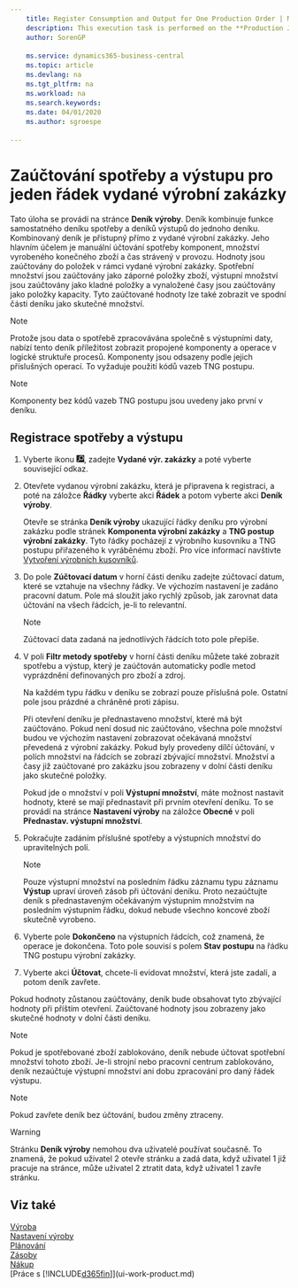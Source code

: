 ```yaml
---
    title: Register Consumption and Output for One Production Order | Microsoft Docs
    description: This execution task is performed on the **Production Journal** page. The journal combines the functions of the separate consumption journal and output journals into one journal. The combined journal is accessed directly from a released production order. Its main purpose is to manually post the consumption of components, the quantity of end items produced, and the time spent in operations.
    author: SorenGP

    ms.service: dynamics365-business-central
    ms.topic: article
    ms.devlang: na
    ms.tgt_pltfrm: na
    ms.workload: na
    ms.search.keywords:
    ms.date: 04/01/2020
    ms.author: sgroespe

---
```

# Zaúčtování spotřeby a výstupu pro jeden řádek vydané výrobní zakázky
Tato úloha se provádí na stránce **Deník výroby**. Deník kombinuje funkce samostatného deníku spotřeby a deníků výstupů do jednoho deníku. Kombinovaný deník je přístupný přímo z vydané výrobní zakázky. Jeho hlavním účelem je manuální účtování spotřeby komponent, množství vyrobeného konečného zboží a čas strávený v provozu. Hodnoty jsou zaúčtovány do položek v rámci vydané výrobní zakázky. Spotřební množství jsou zaúčtovány jako záporné položky zboží, výstupní množství jsou zaúčtovány jako kladné položky a vynaložené časy jsou zaúčtovány jako položky kapacity. Tyto zaúčtované hodnoty lze také zobrazit ve spodní části deníku jako skutečné množství.

> [!NOTE]
> Protože jsou data o spotřebě zpracovávána společně s výstupními daty, nabízí tento deník příležitost zobrazit propojené komponenty a operace v logické struktuře procesů. Komponenty jsou odsazeny podle jejich příslušných operací. To vyžaduje použití kódů vazeb TNG postupu.

> [!NOTE]
> Komponenty bez kódů vazeb TNG postupu jsou uvedeny jako první v deníku.

## Registrace spotřeby a výstupu
1. Vyberte ikonu ![Žárovky, která otevře funkci Řekněte mi](media/ui-search/search_small.png "Řekněte mi, co chcete dělat"), zadejte **Vydané výr.  zakázky** a poté vyberte související odkaz.
2. Otevřete vydanou výrobní zakázku, která je připravena k registraci, a poté na záložce **Řádky** vyberte akci **Řádek** a potom vyberte akci **Deník výroby**.

   Otevře se stránka **Deník výroby** ukazující řádky deníku pro výrobní zakázku podle stránek **Komponenta  výrobní zakázky** a **TNG  postup výrobní zakázky**. Tyto řádky pocházejí z výrobního kusovníku a TNG postupu přiřazeného k vyráběnému zboží. Pro více informací navštivte [Vytvoření výrobních kusovníků](production-how-to-create-routings.md).

3. Do pole **Zúčtovací datum** v horní části deníku zadejte zúčtovací datum, které se vztahuje na všechny řádky. Ve výchozím nastavení je zadáno pracovní datum. Pole má sloužit jako rychlý způsob, jak zarovnat data účtování na všech řádcích, je-li to relevantní.

   > [!NOTE]
   > Zúčtovací data zadaná na jednotlivých řádcích toto pole přepíše.

4. V poli **Filtr metody spotřeby** v horní části deníku můžete také zobrazit spotřebu a výstup, který je zaúčtován automaticky podle metod vyprázdnění definovaných pro zboží a zdroj.

   Na každém typu řádku v deníku se zobrazí pouze příslušná pole. Ostatní pole jsou prázdné a chráněné proti zápisu.

   Při otevření deníku je přednastaveno množství, které má být zaúčtováno. Pokud není dosud nic zaúčtováno, všechna pole množství budou ve výchozím nastavení zobrazovat očekávaná množství převedená z výrobní zakázky. Pokud byly provedeny dílčí účtování, v polích množství na řádcích se zobrazí zbývající množství. Množství a časy již zaúčtované pro zakázku jsou zobrazeny v dolní části deníku jako skutečné položky.

   Pokud jde o množství v poli **Výstupní množství**, máte možnost nastavit hodnoty, které se mají přednastavit při prvním otevření deníku. To se provádí na stránce **Nastavení výroby** na záložce **Obecné** v poli **Přednastav. výstupní množství**.

5. Pokračujte zadáním příslušné spotřeby a výstupních množství do upravitelných polí.

   > [!NOTE]
   > Pouze výstupní množství na posledním řádku záznamu typu záznamu **Výstup** upraví úroveň zásob při účtování deníku. Proto nezaúčtujte deník s přednastaveným očekávaným výstupním množstvím na posledním výstupním řádku, dokud nebude všechno koncové zboží skutečně vyrobeno.

6. Vyberte pole **Dokončeno** na výstupních řádcích, což znamená, že operace je dokončena. Toto pole souvisí s polem **Stav postupu** na řádku TNG postupu výrobní zakázky.
7. Vyberte akci **Účtovat**, chcete-li evidovat množství, která jste zadali, a potom deník zavřete.

Pokud hodnoty zůstanou zaúčtovány, deník bude obsahovat tyto zbývající hodnoty při příštím otevření. Zaúčtované hodnoty jsou zobrazeny jako skutečné hodnoty v dolní části deníku.

> [!NOTE]
> Pokud je spotřebované zboží zablokováno, deník nebude účtovat spotřební množství tohoto zboží. Je-li strojní nebo pracovní centrum zablokováno, deník nezaúčtuje výstupní množství ani dobu zpracování pro daný řádek výstupu.

> [!NOTE]
> Pokud zavřete deník bez účtování, budou změny ztraceny.

> [!WARNING]
> Stránku **Deník výroby** nemohou dva uživatelé používat současně. To znamená, že pokud uživatel 2 otevře stránku a zadá data, když uživatel 1 již pracuje na stránce, může uživatel 2 ztratit data, když uživatel 1 zavře stránku.

## Viz také
[Výroba](production-manage-manufacturing.md)  
[Nastavení výroby](production-configure-production-processes.md)  
[Plánování](production-planning.md)  
[Zásoby](inventory-manage-inventory.md)  
[Nákup](purchasing-manage-purchasing.md)  
[Práce s [!INCLUDE[d365fin](includes/d365fin_md.md)]](ui-work-product.md)
